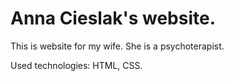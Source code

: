 # Anna Cieslak's website.
This is website for my wife. She is a psychoterapist.

Used technologies: HTML, CSS.
